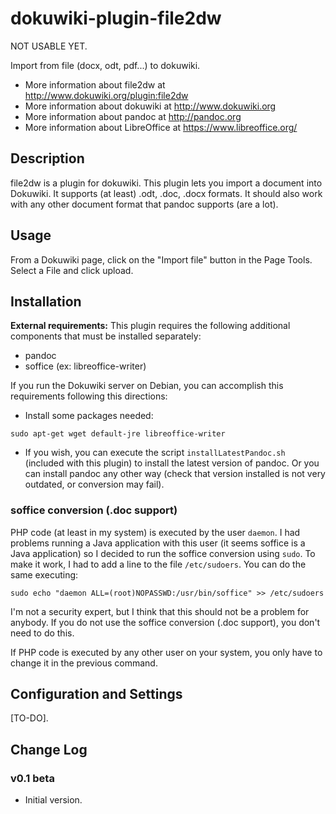 # dokuwiki-plugin-file2dw

NOT USABLE YET.

Import from file (docx, odt, pdf...) to dokuwiki.

- More information about file2dw at http://www.dokuwiki.org/plugin:file2dw
- More information about dokuwiki at http://www.dokuwiki.org
- More information about pandoc at http://pandoc.org
- More information about LibreOffice at https://www.libreoffice.org/

## Description

file2dw is a plugin for dokuwiki. This plugin lets you import a document into Dokuwiki. It supports (at least) .odt, .doc, .docx formats. It should also work with any other document format that pandoc supports (are a lot).

## Usage

From a Dokuwiki page, click on the "Import file" button in the Page Tools. Select a File and click upload.

## Installation 

**External requirements:** This plugin requires the following additional components that must be installed separately:

- pandoc
- soffice (ex: libreoffice-writer)

If you run the Dokuwiki server on Debian, you can accomplish this requirements following this directions:

- Install some packages needed:

`sudo apt-get wget default-jre libreoffice-writer`

- If you wish, you can execute the script `installLatestPandoc.sh` (included with this plugin) to install the latest version of pandoc. Or you can install pandoc any other way (check that version installed is not very outdated, or conversion may fail).

### soffice conversion (.doc support)

PHP code (at least in my system) is executed by the user `daemon`. I had problems running a Java application with this user (it seems soffice is a Java application) so I decided to run the soffice conversion using `sudo`. To make it work, I had to add a line to the file `/etc/sudoers`. You can do the same executing: 

`sudo echo "daemon ALL=(root)NOPASSWD:/usr/bin/soffice" >> /etc/sudoers`

I'm not a security expert, but I think that this should not be a problem for anybody. If you do not use the soffice conversion (.doc support), you don't need to do this.

If PHP code is executed by any other user on your system, you only have to change it in the previous command.

## Configuration and Settings

[TO-DO].

## Change Log

### v0.1 beta

- Initial version.
